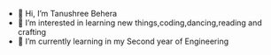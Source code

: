 - 👋 Hi, I’m Tanushree Behera
- 👀 I’m interested in learning new things,coding,dancing,reading and crafting
- 🌱 I’m currently learning in my Second year of Engineering

<!---

--->
